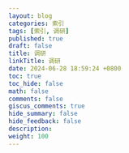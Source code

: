 ```yaml
---
layout: blog
categories: 索引
tags: [索引, 调研]
published: true
draft: false
title: 调研
linkTitle: 调研
date: 2024-06-28 18:59:24 +0800
toc: true
toc_hide: false
math: false
comments: false
giscus_comments: true
hide_summary: false
hide_feedback: false
description: 
weight: 100
---
```

